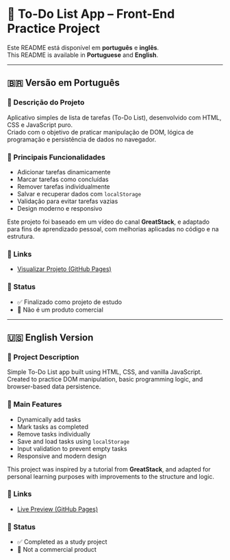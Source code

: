 # 📝 To-Do List App – Front-End Practice Project

Este README está disponível em **português** e **inglês**.  
This README is available in **Portuguese** and **English**.

---

## 🇧🇷 Versão em Português

### 📄 Descrição do Projeto

Aplicativo simples de lista de tarefas (To-Do List), desenvolvido com HTML, CSS e JavaScript puro.  
Criado com o objetivo de praticar manipulação de DOM, lógica de programação e persistência de dados no navegador.

### 🔧 Principais Funcionalidades

- Adicionar tarefas dinamicamente  
- Marcar tarefas como concluídas  
- Remover tarefas individualmente  
- Salvar e recuperar dados com `localStorage`  
- Validação para evitar tarefas vazias  
- Design moderno e responsivo  

Este projeto foi baseado em um vídeo do canal **GreatStack**, e adaptado para fins de aprendizado pessoal, com melhorias aplicadas no código e na estrutura.

### 🔗 Links

- [Visualizar Projeto (GitHub Pages)](https://avilaleo.github.io/to-do-list-app/)

### 📁 Status

- ✅ Finalizado como projeto de estudo  
- 🚫 Não é um produto comercial

---

## 🇺🇸 English Version

### 📄 Project Description

Simple To-Do List app built using HTML, CSS, and vanilla JavaScript.  
Created to practice DOM manipulation, basic programming logic, and browser-based data persistence.

### 🔧 Main Features

- Dynamically add tasks  
- Mark tasks as completed  
- Remove tasks individually  
- Save and load tasks using `localStorage`  
- Input validation to prevent empty tasks  
- Responsive and modern design  

This project was inspired by a tutorial from **GreatStack**, and adapted for personal learning purposes with improvements to the structure and logic.

### 🔗 Links

- [Live Preview (GitHub Pages)](https://avilaleo.github.io/to-do-list-app/)

### 📁 Status

- ✅ Completed as a study project  
- 🚫 Not a commercial product